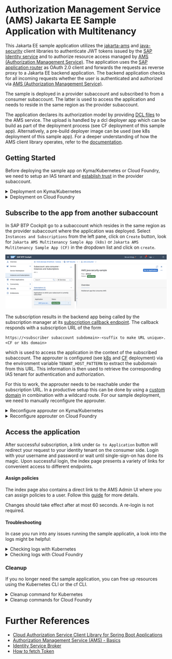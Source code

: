 # Authorization Management Service (AMS) Jakarta EE Sample Application with Multitenancy
This Jakarta EE sample application utilizes the [jakarta-ams](https://github.wdf.sap.corp/CPSecurity/cloud-authorization-client-library-java/tree/master-1.x/jakarta-ams) and [java-security](https://github.com/SAP/cloud-security-services-integration-library/tree/main/java-security) client libraries to authenticate JWT tokens issued by the [SAP Identity service](https://help.sap.com/docs/identity-authentication) and to authorize resource access managed by [AMS (Authorization Management Service)](https://github.wdf.sap.corp/pages/CPSecurity/ams-docu/).
The application uses the [SAP application router](https://www.npmjs.com/package/@sap/approuter) as OAuth 2.0 client and forwards the requests as reverse proxy to a Jakarta EE backend application.
The backend application checks for all incoming requests whether the user is authenticated and authorized via [AMS (Authorization Management Service)](https://github.wdf.sap.corp/pages/CPSecurity/ams-docu/).

The sample is deployed in a provider subaccount and subscribed to from a consumer subaccount.
The latter is used to access the application and needs to reside in the same region as the provider subaccount.

The application declares its authorization model by providing [DCL files](https://github.wdf.sap.corp/pages/CPSecurity/ams-docu/docs/DCLLanguage/Declare) to the AMS service.
The upload is handled by a dcl deployer app which can be build as part of the deployment process (see CF deployment of this sample app).
Alternatively, a pre-build deployer image can be used (see k8s deployment of this sample app).
For a deeper understanding of how the AMS client library operates, refer to the [documentation](https://github.wdf.sap.corp/pages/CPSecurity/ams-docu/docs/ClientLibs/Enforce).

## Getting Started
Before deploying the sample app on Kyma/Kubernetes or Cloud Foundry, we need to setup an IAS tenant and [establish trust](https://github.wdf.sap.corp/pages/CPSecurity/ams-docu/docs/HowTo_AMSConfig#establish-ias-trust) in the provider subaccount.

<details>
<summary>Deployment on Kyma/Kubernetes</summary>

The k8s deployment is done via a [helm 3 chart](helmchart) and contains three pods:
* The [first pod](k8s/backend.yaml) is used to run the backend app (i.e. the actual sample application).
* The [second pod](k8s/approuter.yaml) contains only the approuter.
* The [third pod](k8s/policies-deployer-job.yaml) is just for uploading the DCL files to the AMS server.
  It copies the DCL files from the backend app image via an init container and then runs a container from a pre-build image to do the actual upload.
  This pod is configured to be removed 5 minutes after the job is done.

### Build, tag and push docker images to a repository
:bulb: If you just want to try out the sample application, you can skip this step and use the pre-build docker images.

Make sure that you are logged in to the docker registry you want to push the images to (e.g.`cloud-security-integration.common.repositories.cloud.sap`):
```bash
docker login <repository>
```
#### Backend application
On the console, change into the `jakarta-ams-sample` folder.
Then use the following commands to build and push the backend application to a repository:
```bash
mvn clean package
docker build -t <repository>/<backendImage> .
docker push <repository>/<backendImage>
```
The DCL files are located in the folder `dcldeployer/dcl`.
The reason for this is that the CF deployment builds its own DCL deployer from the `dcldeployer` folder which expects the DCL files in that location.
For the k8s deployment, you can choose another location.
You then just need to adapt the COPY command in the [docker file of the application](Dockerfile) to the new location.

#### Approuter
Change into the `jakarta-ams-sample/approuter` folder and use the following docker CLI commands to build and push the approuter:
```bash
docker build -t <repository>/<approuterImage> .
docker push <repository>/<approuterImage>
```
The [dockerfile of the approuter](approuter/Dockerfile) does not need to be adapted.

:warning: Don't forget to change back into the `jakarta-ams-sample` folder afterwards.

### Configure the k8s deployment
1. The [helm chart](helmchart) contains a [values.yaml](helmchart/values.yaml) file which can be used to configure the deployment.
   The most important property is the `clusterDomain` which needs to be adapted before installing the helm chart.
   For a cluster resulting from enabling Kyma in your BTP subaccount you can derive the domain from your cluster's shoot name like this:
    ```
    <SHOOT_NAME>.stage.kyma.ondemand.com
    ```
   If you don't know the shoot name, you can deploy the chart twice and retrieve the cluster domain from the created API rules (e.g. in the Kyma cluster dashboard).
1. The pre-build policies deployer image [is configured](k8s/policies-deployer-job.yaml) to be pulled from `common.repositories.cloud.sap`.
   This requires a user account and an access token that can be generated at https://common.repositories.cloud.sap/ui/user_profile.
   The access token then needs to be stored as a [k8s secret](https://kubernetes.io/docs/tasks/configure-pod-container/pull-image-private-registry/#create-a-secret-by-providing-credentials-on-the-command-line) named `common-artifactory` using the k8s CLI:
    ```bash
    kubectl create secret docker-registry common-artifactory --docker-server=cloud-security-integration.common.repositories.cloud.sap --docker-username=<YOUR USERNAME> --docker-password=<YOUR IDENTITY TOKEN> --docker-email=<YOUR EMAIL> -n <YOUR NAMESPACE>
    ```
   :bulb: You can customize the secrets to be used by adapting the `imagePullSecrets` property in the [values.yaml](helmchart/values.yaml) file.
1. If you have build and pushed your own app and/or approuter image in the previous step, you need to replace the default image specification in the [values.yaml](helmchart/values.yaml) file.
   If the images were not pushed to `common.repositories.cloud.sap`, you also need to adapt the corresponding `imagePullSecrets`.

   :bulb: In case the images are to be pulled from a public repository, no image pull secret is required.
1. Finally, you can configure any subaccount from which the sample application should be reachable.
   For your provider subaccount, i.e. the subaccount where you are running the application, this will work out-of-the-box.
   If you already know any subaccount from which you plan to [subscribe to the application](#subscribe-to-the-app-from-another-subaccount), you can already configure those as well.
   Simply add all corresponding subaccount subdomains to the `subscription.subdomains` property in the [values.yaml](helmchart/values.yaml) file.

   :bulb: The subdomains can for example be found in the BTP Cockpit in te Overview section.

### Deploy the application
After successful configuration you can deploy the applications using [helm](https://helm.sh/)
```shell script
helm upgrade --install jakarta-ams-sample ./helmchart --values ./helmchart/values.yaml --namespace <YOUR NAMESPACE>
```
</details>

<details>
<summary>Deployment on Cloud Foundry</summary>

### Configure the CF deployment
First you need to login using the CF CLI:
```shell
cf login -u <YOUR USER> -o <CF ORG of your subaccount> -s <CF SPACE in your subaccount>
```

Adapt the [vars](../vars.yml) file by:
- specifying a unique value for `ID`, e.g. your user id.

  This is used to create unique resources like service instances and routes.
- setting `LANDSCAPE_APPS_DOMAIN` according to your landscape, e.g. `cfapps.eu12.hana.ondemand.com` for Canary.
- providing the subdomain of your provider subaccount (where the app is deployed) as `PROVIDER_SUBDOMAIN`.

Finally, you need to manually replace all ``((LANDSCAPE_APPS_DOMAIN))`` and ``((ID))`` placeholders in the [ias](ias-config.json) and [sms](sms-config.json) configurations.
The placeholders in the [manifest](manifest.yml) will be replaced automatically during the deployment.

### Create the identity service instance (with AMS enabled)
Use the IAS service broker to create the ``identity`` service instance:
```shell
cf create-service identity application jakarta-ams-identity -c ias-config.json --wait
```
Further information about identity service and its configuration can be found [here](https://github.wdf.sap.corp/CPSecurity/Knowledge-Base/tree/master/08_Tutorials/iasbroker).

### Create the subscription manager service instance
Use the SMS service broker to create the ``sms`` service instance:
```shell
cf create-service subscription-manager provider jakarta-ams-sms -c sms-config.json --wait
```
Further information about subscription manager service and its configuration can be found [here](https://int.controlcenter.ondemand.com/index.html#/knowledge_center/articles/7961284168e848efb9e0462e38b4075d).

### Build and deploy the application
Use maven and the cf CLI to compile, package and push the application to Cloud Foundry:
```shell
mvn clean package
cf push --vars-file ../vars.yml
```
</details>

## Subscribe to the app from another subaccount
In SAP BTP Cockpit go to a subaccount which resides in the same region as the provider subaccount where the application was deployed.
Select `Instances and Subscriptions` from the left pane, click on `Create` button, look for `Jakarta AMS Multitenancy Sample App (k8s)` or `Jakarta AMS Multitenancy Sample App (CF)` in the dropdown list and click on `create`.

![subscribe](./cf-cockpit-subscribe.png)

The subscription results in the backend app being called by the subscription manager at its [subscription callback endpoint](src/main/java/com/sap/cloud/security/samples/CallbackServlet.java).
The callback responds with a subscription URL of the form
```
https://<subscriber subaccount subdomain>-<suffix to make URL unique>.<CF or k8s domain>
```
which is used to access the application in the context of the subscribed subaccount.
The approuter is configured (see [k8s](k8s/approuter.yaml) and [CF](manifest.yml) deployment) via the environment variable `TENANT_HOST_PATTERN` to extract the subdomain from this URL.
This information is then used to retrieve the corresponding IAS tenant for authentication and authorization.

For this to work, the approuter needs to be reachable under the subscription URL.
In a productive setup this can be done by using a [custom domain](https://pages.github.tools.sap/psecrypto/custom-domains/) in combination with a wildcard route.
For our sample deployment, we need to manually reconfigure the approuter.

<details>
<summary>Reconfigure approuter on Kyma/Kubernetes</summary>

For k8s we simply need to:
1. Add the subdomain of the subscribed subaccount to the `subscription.subdomains` property in the [values.yaml](helmchart/values.yaml) file.
1. Upgrade the helm chart:
    ```shell
    helm upgrade --install jakarta-ams-sample ./helmchart --values ./helmchart/values.yaml --namespace <YOUR NAMESPACE>
    ```

</details>

<details>
<summary>Reconfigure approuter on Cloud Foundry</summary>

First, retrieve the subscription URL in the BTP Cockpit by clicking on the `Go to Application` button in the details of the newly created subscription.
This should not work, but open a browser tab with the URL.
In SAP BTP Cockpit navigate to the provider subaccount and select the CF space where you deployed the sample app.
Select Routes from the left pane and create a new route ans use the hostname from the subcription URL retrieved above as host.
Then map the route to the approuter application.

</details>

## Access the application
After successful subscription, a link under `Go to Application` button will redirect your request to your identity tenant on the consumer side.
Login with your username and password or wait until single-sign-on has done its magic.
Upon successful login, the index page presents a variety of links for convenient access to different endpoints.

#### Assign policies
The index page also contains a direct link to the AMS Admin UI where you can assign policies to a user.
Follow this [guide](https://github.wdf.sap.corp/pages/CPSecurity/ams-docu/docs/Manage/UserAssignments) for more details.

Changes should take effect after at most 60 seconds.
A re-login is not required.

#### Troubleshooting
In case you run into any issues running the sample applicatin, a look into the logs might be helpful:
<details>
<summary>Checking logs with Kubernetes</summary>

```shell
kubectl logs -l app=jakarta-ams-sample -n <YOUR NAMESPACE>
kubectl logs -l app=jakarta-ams-sample,component=approuter -n <YOUR NAMESPACE>
kubectl logs -l app=jakarta-ams-sample,component=backend -n <YOUR NAMESPACE>
```
</details>

<details>
<summary>Checking logs with Cloud Foundry</summary>

```shell
cf logs jakarta-ams-approuter --recent
cf logs jakarta-ams-backend --recent
```
</details>

### Cleanup
If you no longer need the sample application, you can free up resources using the Kubernetes CLI or the cf CLI.
<details>
<summary>Cleanup command for Kubernetes</summary>

```shell
helm uninstall jakarta-ams-sample --namespace <YOUR NAMESPACE>
```
</details>

<details>
<summary>Cleanup commands for Cloud Foundry</summary>

```shell
cf unbind-service jakarta-ams-backend jakarta-ams-sms
cf unbind-service jakarta-ams-backend jakarta-ams-identity
cf unbind-service jakarta-ams-approuter jakarta-ams-sms
cf unbind-service jakarta-ams-approuter jakarta-ams-identity
cf unbind-service jakarta-ams-dcl-deployer jakarta-ams-identity
cf delete -f jakarta-ams-backend
cf delete -f jakarta-ams-approuter
cf delete -f jakarta-ams-dcl-deployer
cf delete-service -f jakarta-ams-sms
cf delete-service -f jakarta-ams-identity
```
</details>

# Further References
- [Cloud Authorization Service Client Library for Spring Boot Applications](https://github.wdf.sap.corp/CPSecurity/cloud-authorization-client-library-java/tree/master/jakarta-ams)
- [Authorization Management Service (AMS) - Basics](https://github.wdf.sap.corp/pages/CPSecurity/ams-docu/)
- [Identity Service Broker](https://github.wdf.sap.corp/pages/CPSecurity/sci-dev-guide/docs/BTP/identity-broker)
- [How to fetch Token](https://github.com/SAP/cloud-security-xsuaa-integration/blob/main/docs/HowToFetchToken.md)

